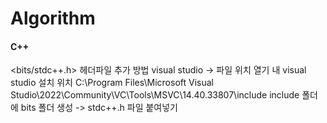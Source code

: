 # Algorithm

#### C++
<bits/stdc++.h> 헤더파일 추가 방법
visual studio -> 파일 위치 열기
내 visual studio 설치 위치 C:\Program Files\Microsoft Visual Studio\2022\Community\VC\Tools\MSVC\14.40.33807\include 
include 폴더에 bits 폴더 생성 -> stdc++.h 파일 붙여넣기
